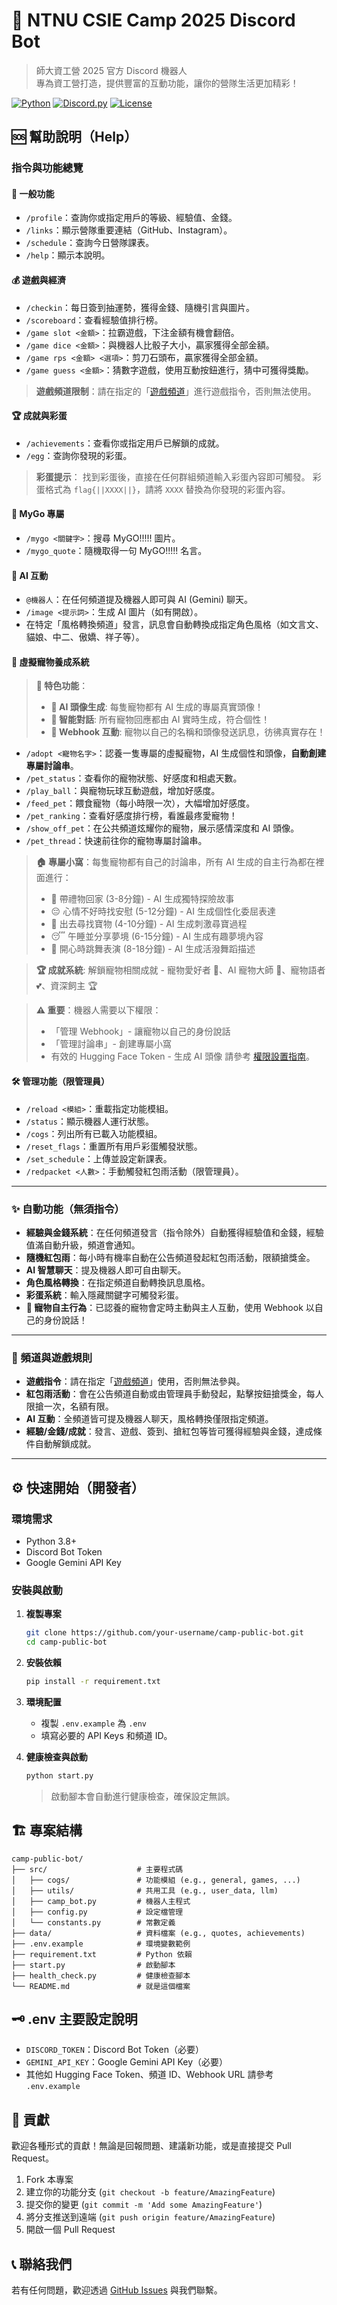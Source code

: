 # 🤖 NTNU CSIE Camp 2025 Discord Bot

> 師大資工營 2025 官方 Discord 機器人  
> 專為資工營打造，提供豐富的互動功能，讓你的營隊生活更加精彩！

[![Python](https://img.shields.io/badge/Python-3.8+-blue.svg)](https://python.org)
[![Discord.py](https://img.shields.io/badge/discord.py-2.3+-blue.svg)](https://discordpy.readthedocs.io/)
[![License](https://img.shields.io/badge/License-MIT-green.svg)](LICENSE)

## 🆘 幫助說明（Help）

### 指令與功能總覽

#### 🎯 一般功能

-   `/profile`：查詢你或指定用戶的等級、經驗值、金錢。
-   `/links`：顯示營隊重要連結（GitHub、Instagram）。
-   `/schedule`：查詢今日營隊課表。
-   `/help`：顯示本說明。

#### 💰 遊戲與經濟

-   `/checkin`：每日簽到抽運勢，獲得金錢、隨機引言與圖片。
-   `/scoreboard`：查看經驗值排行榜。
-   `/game slot <金額>`：拉霸遊戲，下注金額有機會翻倍。
-   `/game dice <金額>`：與機器人比骰子大小，贏家獲得全部金額。
-   `/game rps <金額> <選項>`：剪刀石頭布，贏家獲得全部金額。
-   `/game guess <金額>`：猜數字遊戲，使用互動按鈕進行，猜中可獲得獎勵。

> **遊戲頻道限制**：請在指定的「[遊戲頻道](https://discord.com/channels/YOUR_GUILD_ID/1388171224361734205)」進行遊戲指令，否則無法使用。

#### 🏆 成就與彩蛋

-   `/achievements`：查看你或指定用戶已解鎖的成就。
-   `/egg`：查詢你發現的彩蛋。

> **彩蛋提示**：
> 找到彩蛋後，直接在任何群組頻道輸入彩蛋內容即可觸發。
> 彩蛋格式為 `flag{||XXXX||}`，請將 `XXXX` 替換為你發現的彩蛋內容。

#### 🎵 MyGo 專屬

-   `/mygo <關鍵字>`：搜尋 MyGO!!!!! 圖片。
-   `/mygo_quote`：隨機取得一句 MyGO!!!!! 名言。

#### 🤖 AI 互動

-   `@機器人`：在任何頻道提及機器人即可與 AI (Gemini) 聊天。
-   `/image <提示詞>`：生成 AI 圖片（如有開啟）。
-   在特定「風格轉換頻道」發言，訊息會自動轉換成指定角色風格（如文言文、貓娘、中二、傲嬌、祥子等）。

#### 🐾 虛擬寵物養成系統

> **🌟 特色功能**：
> - **🎨 AI 頭像生成**: 每隻寵物都有 AI 生成的專屬真實頭像！
> - **🤖 智能對話**: 所有寵物回應都由 AI 實時生成，符合個性！
> - **📱 Webhook 互動**: 寵物以自己的名稱和頭像發送訊息，彷彿真實存在！

-   `/adopt <寵物名字>`：認養一隻專屬的虛擬寵物，AI 生成個性和頭像，**自動創建專屬討論串**。
-   `/pet_status`：查看你的寵物狀態、好感度和相處天數。
-   `/play_ball`：與寵物玩球互動遊戲，增加好感度。
-   `/feed_pet`：餵食寵物（每小時限一次），大幅增加好感度。
-   `/pet_ranking`：查看好感度排行榜，看誰最疼愛寵物！
-   `/show_off_pet`：在公共頻道炫耀你的寵物，展示感情深度和 AI 頭像。
-   `/pet_thread`：快速前往你的寵物專屬討論串。

> **🏠 專屬小窩**：每隻寵物都有自己的討論串，所有 AI 生成的自主行為都在裡面進行：
> - 🎁 帶禮物回家 (3-8分鐘) - AI 生成獨特探險故事
> - 😔 心情不好時找安慰 (5-12分鐘) - AI 生成個性化委屈表達
> - 💎 出去尋找寶物 (4-10分鐘) - AI 生成刺激尋寶過程
> - 😴 午睡並分享夢境 (6-15分鐘) - AI 生成有趣夢境內容
> - 💃 開心時跳舞表演 (8-18分鐘) - AI 生成活潑舞蹈描述

> **🏆 成就系統**: 解鎖寵物相關成就 - 寵物愛好者 🐾、AI 寵物大師 🎨、寵物語者 💕、資深飼主 🏆

> **⚠️ 重要**：機器人需要以下權限：
> - 「管理 Webhook」- 讓寵物以自己的身份說話
> - 「管理討論串」- 創建專屬小窩
> - 有效的 Hugging Face Token - 生成 AI 頭像
> 請參考 [權限設置指南](WEBHOOK_PERMISSIONS_GUIDE.md)。

#### 🛠️ 管理功能（限管理員）

-   `/reload <模組>`：重載指定功能模組。
-   `/status`：顯示機器人運行狀態。
-   `/cogs`：列出所有已載入功能模組。
-   `/reset_flags`：重置所有用戶彩蛋觸發狀態。
-   `/set_schedule`：上傳並設定新課表。
-   `/redpacket <人數>`：手動觸發紅包雨活動（限管理員）。

---

### ✨ 自動功能（無須指令）

-   **經驗與金錢系統**：在任何頻道發言（指令除外）自動獲得經驗值和金錢，經驗值滿自動升級，頻道會通知。
-   **隨機紅包雨**：每小時有機率自動在公告頻道發起紅包雨活動，限額搶獎金。
-   **AI 智慧聊天**：提及機器人即可自由聊天。
-   **角色風格轉換**：在指定頻道自動轉換訊息風格。
-   **彩蛋系統**：輸入隱藏關鍵字可觸發彩蛋。
-   **🐾 寵物自主行為**：已認養的寵物會定時主動與主人互動，使用 Webhook 以自己的身份說話！

---

### 📢 頻道與遊戲規則

-   **遊戲指令**：請在指定「[遊戲頻道](https://discord.com/channels/YOUR_GUILD_ID/1388171224361734205)」使用，否則無法參與。
-   **紅包雨活動**：會在公告頻道自動或由管理員手動發起，點擊按鈕搶獎金，每人限搶一次，名額有限。
-   **AI 互動**：全頻道皆可提及機器人聊天，風格轉換僅限指定頻道。
-   **經驗/金錢/成就**：發言、遊戲、簽到、搶紅包等皆可獲得經驗與金錢，達成條件自動解鎖成就。

---

## ⚙️ 快速開始（開發者）

### 環境需求

-   Python 3.8+
-   Discord Bot Token
-   Google Gemini API Key

### 安裝與啟動

1.  **複製專案**

    ```bash
    git clone https://github.com/your-username/camp-public-bot.git
    cd camp-public-bot
    ```

2.  **安裝依賴**

    ```bash
    pip install -r requirement.txt
    ```

3.  **環境配置**

    -   複製 `.env.example` 為 `.env`
    -   填寫必要的 API Keys 和頻道 ID。

4.  **健康檢查與啟動**

    ```bash
    python start.py
    ```

    > 啟動腳本會自動進行健康檢查，確保設定無誤。

## 🏗️ 專案結構

```
camp-public-bot/
├── src/                    # 主要程式碼
│   ├── cogs/               # 功能模組 (e.g., general, games, ...)
│   ├── utils/              # 共用工具 (e.g., user_data, llm)
│   ├── camp_bot.py         # 機器人主程式
│   ├── config.py           # 設定檔管理
│   └── constants.py        # 常數定義
├── data/                   # 資料檔案 (e.g., quotes, achievements)
├── .env.example            # 環境變數範例
├── requirement.txt         # Python 依賴
├── start.py                # 啟動腳本
├── health_check.py         # 健康檢查腳本
└── README.md               # 就是這個檔案
```

## 🗝️ .env 主要設定說明

-   `DISCORD_TOKEN`：Discord Bot Token（必要）
-   `GEMINI_API_KEY`：Google Gemini API Key（必要）
-   其他如 Hugging Face Token、頻道 ID、Webhook URL 請參考 `.env.example`

## 🤝 貢獻

歡迎各種形式的貢獻！無論是回報問題、建議新功能，或是直接提交 Pull Request。

1.  Fork 本專案
2.  建立你的功能分支 (`git checkout -b feature/AmazingFeature`)
3.  提交你的變更 (`git commit -m 'Add some AmazingFeature'`)
4.  將分支推送到遠端 (`git push origin feature/AmazingFeature`)
5.  開啟一個 Pull Request

## 📞 聯絡我們

若有任何問題，歡迎透過 [GitHub Issues](https://github.com/your-username/camp-public-bot/issues) 與我們聯繫。
